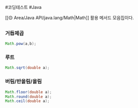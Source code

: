 #코딩테스트 #Java 

[[🟡 Area/Java API/java.lang/Math|Math]] 활용 메서드 모음집이다.

### 거듭제곱
```java
Math.pow(a,b);
```

### 루트
```java
Math.sqrt(double a);
```

### 버림/반올림/올림
```java
Math.floor(double a);
Math.round(double a);
Math.ceil(double a);
```